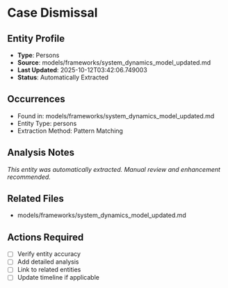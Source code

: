 # Case Dismissal

## Entity Profile
- **Type**: Persons
- **Source**: models/frameworks/system_dynamics_model_updated.md
- **Last Updated**: 2025-10-12T03:42:06.749003
- **Status**: Automatically Extracted

## Occurrences
- Found in: models/frameworks/system_dynamics_model_updated.md
- Entity Type: persons
- Extraction Method: Pattern Matching

## Analysis Notes
*This entity was automatically extracted. Manual review and enhancement recommended.*

## Related Files
- models/frameworks/system_dynamics_model_updated.md

## Actions Required
- [ ] Verify entity accuracy
- [ ] Add detailed analysis
- [ ] Link to related entities
- [ ] Update timeline if applicable
